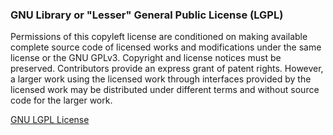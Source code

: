 ### GNU Library or "Lesser" General Public License (LGPL)
Permissions of this copyleft license are conditioned on making available complete source code of licensed works and modifications under the same license or the GNU GPLv3. Copyright and license notices must be preserved. Contributors provide an express grant of patent rights. However, a larger work using the licensed work through interfaces provided by the licensed work may be distributed under different terms and without source code for the larger work.

[GNU LGPL License](http://choosealicense.com/licenses/lgpl-3.0/)

